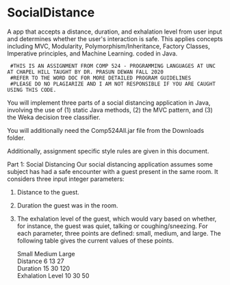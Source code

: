# SocialDistance
A app that accepts a distance, duration, and exhalation level from user input and determines whether the user's interaction is safe. This applies concepts including MVC, Modularity, Polymorphism/Inheritance, Factory Classes, Imperative principles, and Machine Learning. coded in Java.

     #THIS IS AN ASSIGNMENT FROM COMP 524 - PROGRAMMING LANGUAGES AT UNC AT CHAPEL HILL TAUGHT BY DR. PRASUN DEWAN FALL 2020
     #REFER TO THE WORD DOC FOR MORE DETAILED PROGRAM GUIDELINES
     #PLEASE DO NO PLAGIARIZE AND I AM NOT RESPONSIBLE IF YOU ARE CAUGHT USING THIS CODE.


You will implement three parts of a social distancing application in Java, involving the
use of (1) static Java methods, (2) the MVC pattern, and (3) the Weka decision tree
classifier.

You will additionally need the Comp524All.jar file from the Downloads folder.

Additionally, assignment specific style rules are given in this document.

Part 1: Social Distancing
Our social distancing application assumes some subject has had a safe encounter with
a guest present in the same room. It considers three input integer parameters:
1. Distance to the guest.
2. Duration the guest was in the room.
3. The exhalation level of the guest, which would vary based on whether, for
instance, the guest was quiet, talking or coughing/sneezing.
For each parameter, three points are defined: small, medium, and large. The following
table gives the current values of these points.

   Small Medium Large <br />
Distance 6 13 27<br />
Duration 15 30 120<br />
Exhalation Level 10 30 50<br />


